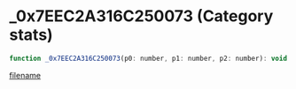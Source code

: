 # _0x7EEC2A316C250073 (Category stats)

```js
function _0x7EEC2A316C250073(p0: number, p1: number, p2: number): void
```

[filename](_0x7EEC2A316C250073_m.md ':include')